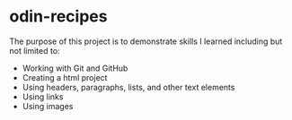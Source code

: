 # odin-recipes

The purpose of this project is to demonstrate skills I learned including but not limited to:
- Working with Git and GitHub
- Creating a html project
- Using headers, paragraphs, lists, and other text elements
- Using links
- Using images